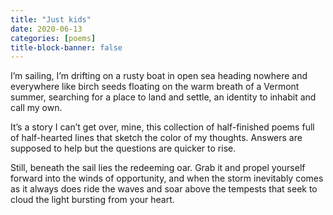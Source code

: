 ```yaml
---
title: "Just kids"
date: 2020-06-13
categories: [poems]
title-block-banner: false
---
```

I’m sailing,
I’m drifting on
a rusty boat
in open sea
heading nowhere
and everywhere
like birch seeds floating
on the warm breath
of a Vermont summer,
searching for a place
to land and settle,
an identity to inhabit
and call my own.

It’s a story I can’t get over, mine,
this collection of half-finished poems
full of half-hearted lines
that sketch the color of my thoughts.
Answers are supposed to help
but the questions
are quicker to rise.

Still, beneath the sail
lies the redeeming oar.
Grab it and propel yourself forward
into the winds of opportunity,
and when the storm inevitably comes
as it always does
ride the waves
and soar above
the tempests that seek
to cloud the light
bursting from your heart.
